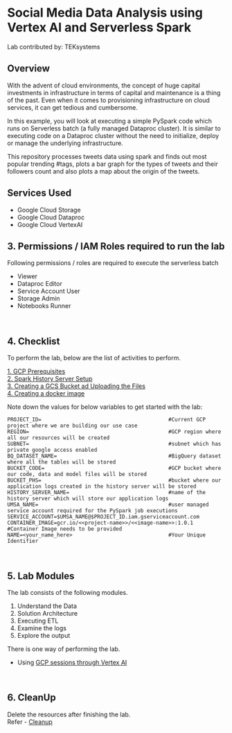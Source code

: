 # Social Media Data Analysis using Vertex AI and Serverless Spark

Lab contributed by: TEKsystems

## Overview

With the advent of cloud environments, the concept of huge capital investments in infrastructure in terms of capital and maintenance is a thing of the past. Even when it comes to provisioning infrastructure on cloud services, it can get tedious and cumbersome.

In this example, you will look at executing a simple PySpark code which runs on Serverless batch (a fully managed Dataproc cluster). It is similar to executing code on a Dataproc cluster without the need to initialize, deploy or manage the underlying infrastructure.<br>

This repository processes tweets data using spark and finds out most popular trending #tags, 
plots a bar graph for the types of tweets and 
their followers count and also plots a map about the origin of the tweets. 

## Services Used
* Google Cloud Storage
* Google Cloud Dataproc
* Google Cloud VertexAI

## 3. Permissions / IAM Roles required to run the lab

Following permissions / roles are required to execute the serverless batch

- Viewer
- Dataproc Editor
- Service Account User
- Storage Admin
- Notebooks Runner

<br>

## 4. Checklist

To perform the lab, below are the list of activities to perform. <br>

[1. GCP Prerequisites](instructions/01-gcp-prerequisites.md)<br>
[2. Spark History Server Setup](instructions/02-persistent-history-server.md)<br>
[3. Creating a GCS Bucket ad Uploading the Files](instructions/03-files-upload.md)<br>
[4. Creating a docker image](instructions/04-create-docker-image.md)<br>


Note down the values for below variables to get started with the lab:

```
PROJECT_ID=                                         #Current GCP project where we are building our use case
REGION=                                             #GCP region where all our resources will be created
SUBNET=                                             #subnet which has private google access enabled
BQ_DATASET_NAME=                                    #BigQuery dataset where all the tables will be stored
BUCKET_CODE=                                        #GCP bucket where our code, data and model files will be stored
BUCKET_PHS=                                         #bucket where our application logs created in the history server will be stored
HISTORY_SERVER_NAME=                                #name of the history server which will store our application logs
UMSA_NAME=                                          #user managed service account required for the PySpark job executions
SERVICE_ACCOUNT=$UMSA_NAME@$PROJECT_ID.iam.gserviceaccount.com
CONTAINER_IMAGE=gcr.io/<<project-name>>/<<image-name>>:1.0.1 #Container Image needs to be provided
NAME=<your_name_here>                               #Your Unique Identifier
```
<br>

## 5. Lab Modules

The lab consists of the following modules.

1. Understand the Data
2. Solution Architecture
3. Executing ETL
4. Examine the logs
5. Explore the output

There is one way of performing the lab.
- Using [GCP sessions through Vertex AI](instructions/05-social-media-data-analytics-vertex-ai-notebook-execution.md)

<br>

## 6. CleanUp

Delete the resources after finishing the lab. <br>
Refer - [Cleanup](instructions/06-cleanup.md )

<br>
